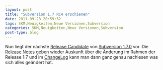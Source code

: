 ```yaml
---
layout: post
title: "Subversion 1.7 RC4 erschienen"
date: 2011-09-28 20:59:32
tags: SKM,Neuigkeiten,Neue Versionen,Subversion
categories: SKM,Neuigkeiten,Neue Versionen,Subversion
post-type: blog
---
```

Nun liegt der nächste <a href="http://svn.haxx.se/dev/archive-2011-09/0545.shtml">Release Candidate</a> von <a href="http://subversion.apache.org">Subversion 1.7.0</a> vor. Die <a href="http://subversion.apache.org/docs/release-notes/1.7.html">Release Notes</a> geben wieder Auskunft über die Änderung im Rahmen der Release 1.7 und im <a href="http://svn.apache.org/repos/asf/subversion/tags/1.7.0-rc4/CHANGES">ChangeLog</a> kann man dann ganz genau nachlesen was sich alles geändert hat.
